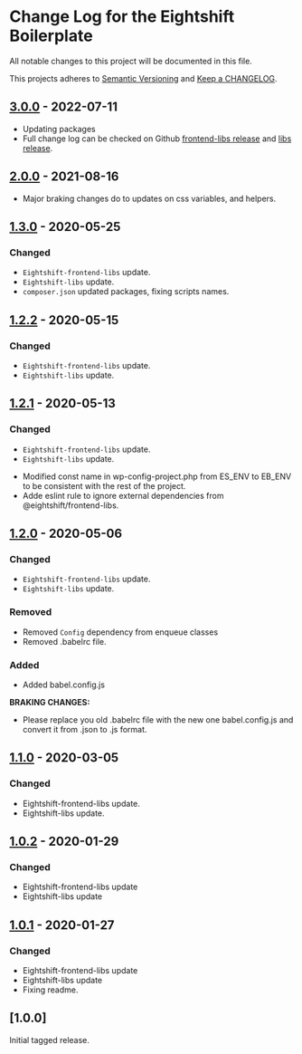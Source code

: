 
# Change Log for the Eightshift Boilerplate
All notable changes to this project will be documented in this file.

This projects adheres to [Semantic Versioning](https://semver.org/) and [Keep a CHANGELOG](https://keepachangelog.com/).


## [3.0.0] - 2022-07-11
- Updating packages
- Full change log can be checked on Github [frontend-libs release](https://github.com/infinum/eightshift-frontend-libs/releases/tag/7.0.0) and [libs release](https://github.com/infinum/eightshift-libs/releases/tag/6.0.0).

## [2.0.0] - 2021-08-16
- Major braking changes do to updates on css variables, and helpers.

## [1.3.0] - 2020-05-25

### Changed
- `Eightshift-frontend-libs` update.
- `Eightshift-libs` update.
- `composer.json` updated packages, fixing scripts names.

## [1.2.2] - 2020-05-15

### Changed
- `Eightshift-frontend-libs` update.
- `Eightshift-libs` update.

## [1.2.1] - 2020-05-13

### Changed
- `Eightshift-frontend-libs` update.
- `Eightshift-libs` update.
* Modified const name in wp-config-project.php from ES_ENV to EB_ENV to be consistent with the rest of the project.
* Adde eslint rule to ignore external dependencies from @eightshift/frontend-libs.

## [1.2.0] - 2020-05-06

### Changed
- `Eightshift-frontend-libs` update.
- `Eightshift-libs` update.

### Removed
- Removed `Config` dependency from enqueue classes
- Removed .babelrc file.

### Added
- Added babel.config.js

**BRAKING CHANGES:**
- Please replace you old .babelrc file with the new one babel.config.js and convert it from .json to .js format.

## [1.1.0] - 2020-03-05

### Changed
- Eightshift-frontend-libs update.
- Eightshift-libs update.

## [1.0.2] - 2020-01-29

### Changed
- Eightshift-frontend-libs update
- Eightshift-libs update

## [1.0.1] - 2020-01-27

### Changed
- Eightshift-frontend-libs update
- Eightshift-libs update
- Fixing readme.

## [1.0.0]

Initial tagged release.

[Unreleased]: https://github.com/infinum/eightshift-boilerplate-plugin/compare/master...HEAD

[3.0.0]: https://github.com/infinum/eightshift-boilerplate-plugin/compare/v2.0.0...v3.0.0
[2.0.0]: https://github.com/infinum/eightshift-boilerplate-plugin/compare/v1.3.0...v2.0.0
[1.3.0]: https://github.com/infinum/eightshift-boilerplate-plugin/compare/v1.2.2...v1.3.0
[1.2.2]: https://github.com/infinum/eightshift-boilerplate-plugin/compare/v1.2.1...v1.2.2
[1.2.1]: https://github.com/infinum/eightshift-boilerplate-plugin/compare/v1.2.0...v1.2.1
[1.2.0]: https://github.com/infinum/eightshift-boilerplate-plugin/compare/v1.1.0...v1.2.0
[1.1.0]: https://github.com/infinum/eightshift-boilerplate-plugin/compare/v1.0.2...v1.1.0
[1.0.2]: https://github.com/infinum/eightshift-boilerplate-plugin/compare/v1.0.1...v1.0.2
[1.0.1]: https://github.com/infinum/eightshift-boilerplate-plugin/compare/v1.0.0...v1.0.1
